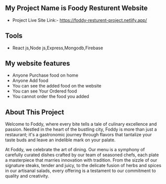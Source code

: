 ## My Project Name is Foody Resturent Website
- Project Live Site Link:- https://foddy-resturent-project.netlify.app/

 ## Tools
 - React js,Node js,Express,Mongodb,Firebase
## My website features
- Anyone Purchase food on home
- Anyone Add food
- You can see the added food on the website
- You can see Your Ordered food 
- You cannot order the food you added

## About This Project 

Welcome to Foddy, where every bite tells a tale of culinary excellence and passion. Nestled in the heart of the bustling city, Foddy is more than just a restaurant; it's a gastronomic journey through flavors that tantalize your taste buds and leave an indelible mark on your palate.

At Foddy, we celebrate the art of dining. Our menu is a symphony of carefully curated dishes crafted by our team of seasoned chefs, each plate a masterpiece that marries innovation with tradition. From the sizzle of our signature steaks, tender and juicy, to the delicate fusion of herbs and spices in our artisanal salads, every offering is a testament to our commitment to quality and creativity.
